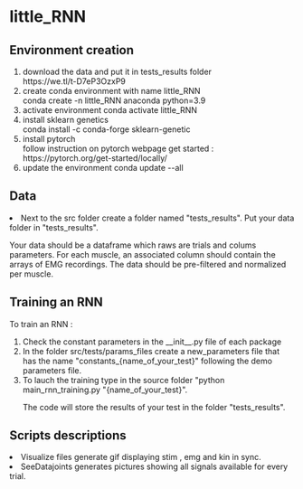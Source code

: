 # little_RNN

## Environment creation ##

<ol>

<li>download the data and put it in tests_results folder</li>
https://we.tl/t-D7eP3OzxP9

<li>create conda environment with name little_RNN</li>
conda create -n little_RNN anaconda python=3.9

<li>activate environment 
conda activate little_RNN

<li>install sklearn genetics</li>
conda install -c conda-forge sklearn-genetic

<li>install pytorch</li> 
follow instruction on pytorch webpage get started : https://pytorch.org/get-started/locally/ 

<li>update the environment 
conda update --all 

</ol>

## Data ## 

<li> Next to the src folder create a folder named "tests_results". Put your data folder in "tests_results".</li>

Your data should be a dataframe which raws are trials and colums parameters. For each muscle, an associated column should contain the arrays of EMG recordings. 
The data should be pre-filtered and normalized per muscle. 

## Training an RNN ## 

To train an RNN : 

<ol>

<li> Check the constant parameters in the __init__.py file of each package</li>

<li> In the folder src/tests/params_files create a new_parameters file that has the name "constants_{name_of_your_test}" following the demo parameters file.</li>

<li> To lauch the training type in the source folder "python main_rnn_training.py "{name_of_your_test}".</li>

The code will store the results of your test in the folder "tests_results".

</ol>

## Scripts descriptions ##
<li>  Visualize files generate gif displaying stim , emg and kin in sync.</li>
<li>  SeeDatajoints generates pictures showing all signals available for every trial.</li>
